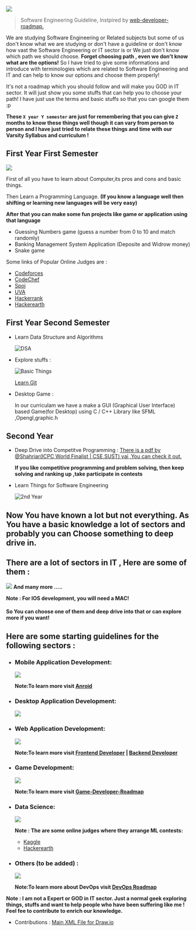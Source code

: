 ![](assets/logo.png)

> Software Engineering Guideline,  Instpired by [web-developer-roadmap.](https://github.com/kamranahmedse/developer-roadmap)

We are studying Software Engineering or Related subjects but some of us don't know what we are studying or don't have a guideline or don't know how vast the Software Engineering or IT sector is or We just don't know which path we should choose. **Forget choosing path , even we don't know what are the options!**
So I have tried to give some informations and introduce with terminologies which are related to Software Engineering and IT and can help to know our options and choose them properly!

It's not a roadmap which you should follow and will make you GOD in IT sector. It will just show you some stuffs that can help you to choose your path! I have just use the terms and basic stuffs so that you can google them :p

**These `X year Y semester` are just for remembering that you can give `Z` months to know these things well though it can vary from person to person and I have just tried to relate these things and time with our Varsity Syllabus and curriculum !**

## First Year First Semester

![](assets/1_1.png)

First of all you have to learn about Computer,its pros and cons and basic things.

Then Learn a Programming Language.
**(If you know a language well then shifting or learning new languages will be very easy)**

**After that you can make some fun projects like game or application using that language**

- Guessing Numbers game (guess a number from 0 to 10 and match randomly) 
- Banking Management System Application (Deposite and Widrow money)
- Snake game


Some links of Popular Online Judges are :

- [Codeforces](https://codeforces.com)
- [CodeChef](https://www.codechef.com)
- [Spoj](https://www.spoj.com)
- [UVA](https://uhunt.onlinejudge.org)
- [Hackerrank](https://www.hackerrank.com)
- [Hackerearth](https://www.hackerearth.com])

## First Year Second Semester

- Learn Data Structure and Algorithms


  ![DSA](assets/DSA.png)

* Explore stuffs :


  ![Basic Things](assets/basic_stuffs.png)
  

  [Learn Git](https://marklodato.github.io/visual-git-guide/index-en.html) 

- Desktop Game :

    In our curriculam we have a make a GUI (Graphical User Interface) based Game(for Desktop) using C / C++ Library like SFML ,Opengl,graphic.h

## Second Year

- Deep Drive into Competitve Programming  :
  [There is a pdf by @Shahriar(ICPC World Finalist | CSE,SUST) vai ,You can check it out.](assets/Dhaka-Regional-Raw-Syllabus-Sheet1.pdf)

  **If you like competitive programming and problem solving, then keep solving and ranking up ,take participate in contests**

- Learn Things for Software Engineering


  ![2nd Year](assets/2nd_yr.png)


## Now You have known a lot but not everything. As You have a basic knowledge a lot of sectors and probably you can Choose something to deep drive in.


## There are a lot of sectors in IT , Here are some of them :

![](assets/Sectors.png)  **And many more .....**

**Note : For IOS development, you will need a MAC!**

#### So You can choose one of them and deep drive into that or can explore more if you want!




## Here are some starting guidelines for the following sectors :

- ### Mobile Application Development:


    ![](assets/Mobile_dev.png)

    **Note:To learn more visit [Anroid](https://roadmap.sh/android)**

    

- ### Desktop Application Development:


    ![](assets/Desktop_dev.png)



- ### Web Application Development:


    ![](assets/Web_dev.png)

    **Note:To learn more visit [Frontend Developer](https://roadmap.sh/frontend) | [Backend Developer](https://roadmap.sh/backend)**


- ### Game Development:


    ![](assets/Game_dev.png)

    **Note:To learn more visit [Game-Developer-Roadmap](https://github.com/utilForever/game-developer-roadmap)**

- ### Data Science:


    ![](assets/DS.png)

    **Note : The are some online judges where they arrange ML contests:**
    - [Kaggle](https://www.kaggle.com/)
    - [Hackerearth](https://www.hackerearth.com/challenges/)


- ### Others (to be added) :


    ![](assets/others.png)

  **Note:To learn more about DevOps visit [DevOps Roadmap](https://roadmap.sh/devops)**


**Note : I am not a Expert or GOD in IT sector. Just a normal geek exploring things, stuffs and want to help people who have been suffering like me ! Feel fee to contribute to enrich our knowledge.**

- Contributions : [Main XML File for Draw.io](https://drive.google.com/file/d/1p-rENmOOQ5x_pAISXUDn3W_tE4j0R_f3/view?usp=sharing)